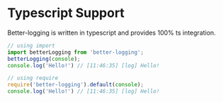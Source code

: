 # Typescript Support

Better-logging is written in typescript and provides 100% ts integration.

```typescript
// using import
import betterLogging from 'better-logging';
betterLogging(console);
console.log('Hello!') // [11:46:35] [log] Hello!
```

```typescript
// using require
require('better-logging').default(console);
console.log('Hello!') // [11:46:35] [log] Hello!
```
